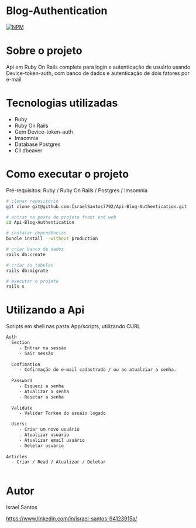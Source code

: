# Blog-Authentication

[![NPM](https://img.shields.io/npm/l/react)](https://github.com/devsuperior/sds1-wmazoni/blob/master/LICENSE) 

# Sobre o projeto

Api em Ruby On Rails completa para login e autenticação de usuário usando Device-token-auth, com banco de dados e autenticação de dois fatores por e-mail

# Tecnologias utilizadas

- Ruby
- Ruby On Rails
- Gem Device-token-auth
- Imsomnia
- Database Postgres
- Cli dbeaver

# Como executar o projeto

Pré-requisitos: Ruby / Ruby On Rails / Postgres / Imsomnia 

```bash
# clonar repositório
git clone git@github.com:IsraelSantos7792/Api-Blog-Authentication.git

# entrar na pasta do projeto front end web
cd Api-Blog-Authentication

# instalar dependências
bundle install --without production

# criar banco de dados
rails db:create

# criar as tabelas
rails db:migrate

# executar o projeto
rails s

```
# Utilizando a Api

Scripts em shell nas pasta App/scripts, utilizando CURL
```bash
Auth
  Section
     - Entrar na sessão 
     - Sair sessão
     
  Confimation
     - Cofirmação do e-mail cadastrado / ou ao atualziar a senha.
     
  Password
     - Esqueci a senha 
     - Atualizar a senha
     - Resetar a senha
     
  Validate
     - Validar Torken do usuáio logado

  Users: 
     - Criar um novo usuário
     - Atualizar usuário
     - Atualizar email usuário
     - Deletar usuário
     
Articles
  - Criar / Read / Atualizar / Deletar
  
  ```

# Autor

Israel Santos 

https://www.linkedin.com/in/israel-santos-94123915a/
